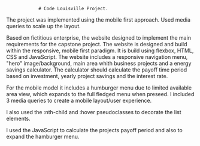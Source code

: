                 # Code Louisville Project.

The project was implemented using the mobile first approach. Used media queries to scale up the layout.

Based on fictitious enterprise, the website designed to implement the main requirements for the capstone project. The website is designed and build within the responsive, mobile first paradigm. It is build using flexbox, HTML, CSS and JavaScript. The website includes a responsive navigation menu, "hero" image/background, main area whith business projects and a energy savings calculator. The calculator should calculate the payoff time period based on investment, yearly project savings and the interest rate. 

For the mobile model it includes a humburger menu due to limited available area view, which expands to the full fledged menu when preseed. I included 3 media queries to create a mobile layout/user experience.

I also used the :nth-child and :hover pseudoclasses to decorate the list elements.

I used the JavaScript to calculate the projects payoff period and also to expand the hamburger menu.


